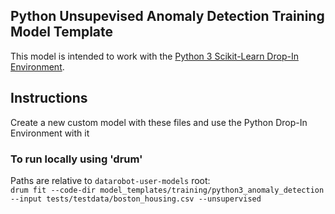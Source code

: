 ## Python Unsupevised Anomaly Detection Training Model Template

This model is intended to work with the [Python 3 Scikit-Learn Drop-In Environment](../../../public_dropin_environments/python3_sklearn/).

## Instructions
Create a new custom model with these files and use the Python Drop-In Environment with it

### To run locally using 'drum'
Paths are relative to `datarobot-user-models` root:  
`drum fit --code-dir model_templates/training/python3_anomaly_detection --input tests/testdata/boston_housing.csv --unsupervised`  

